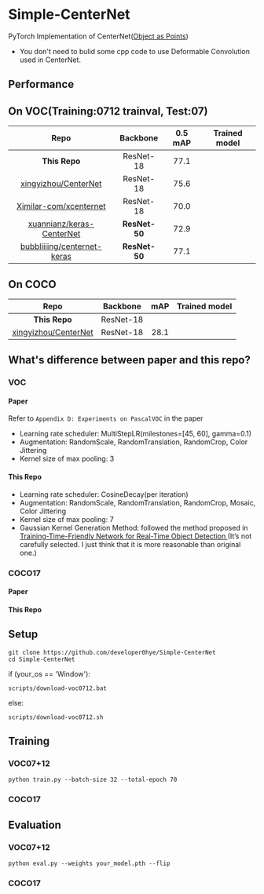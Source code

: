 # Simple-CenterNet

PyTorch Implementation of CenterNet([Object as Points](https://arxiv.org/abs/1904.07850))
- You don't need to bulid some cpp code to use Deformable Convolution used in CenterNet.

## Performance

## On VOC(Training:0712 trainval, Test:07)

|Repo| Backbone     | 0.5 mAP    | Trained model    |  
|:------------:|:-------:|:-------:|:-----------------:|  
|**This Repo**|ResNet-18|  77.1      |   |  
|[xingyizhou/CenterNet](https://github.com/xingyizhou/CenterNet)|ResNet-18|75.6      |   |  
|[Ximilar-com/xcenternet](https://github.com/Ximilar-com/xcenternet)|ResNet-18     |  70.0      | |
|[xuannianz/keras-CenterNet](https://github.com/xuannianz/keras-CenterNet)|**ResNet-50**    |  72.9      | |
|[bubbliiiing/centernet-keras](https://github.com/bubbliiiing/centernet-keras)|**ResNet-50**     | 77.1      | |

## On COCO

|Repo| Backbone     |  mAP    | Trained model    |  
|:------------:|:-------:|:-------:|:-----------------:|  
|**This Repo**|ResNet-18|       |   |  
|[xingyizhou/CenterNet](https://github.com/xingyizhou/CenterNet)|ResNet-18| 28.1      |   |  


## What's difference between paper and this repo?

### VOC

#### Paper
Refer to `Appendix D: Experiments on PascalVOC` in the paper
- Learning rate scheduler: MultiStepLR(milestones=[45, 60], gamma=0.1)
- Augmentation: RandomScale, RandomTranslation, RandomCrop, Color Jittering
- Kernel size of max pooling: 3

#### This Repo

- Learning rate scheduler: CosineDecay(per iteration)
- Augmentation: RandomScale, RandomTranslation, RandomCrop, Mosaic, Color Jittering
- Kernel size of max pooling: 7
- Gaussian Kernel Generation Method: followed the method proposed in [Training-Time-Friendly Network for Real-Time Object Detection
](https://arxiv.org/abs/1909.00700)(It’s not carefully selected. I just think that it is more reasonable than original one.)

### COCO17

#### Paper

#### This Repo

## Setup
```
git clone https://github.com/developer0hye/Simple-CenterNet
cd Simple-CenterNet
```

if (your_os == 'Window'):
```
scripts/download-voc0712.bat
```
else:
```
scripts/download-voc0712.sh
```

## Training

### VOC07+12
```
python train.py --batch-size 32 --total-epoch 70
```

### COCO17

## Evaluation

### VOC07+12
```
python eval.py --weights your_model.pth --flip
```

### COCO17
